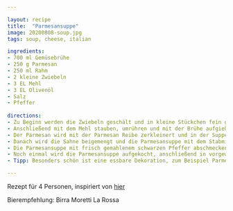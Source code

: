 ```yaml
---

layout: recipe
title:  "Parmesansuppe"
image: 20200808-soup.jpg
tags: soup, cheese, italian

ingredients:
- 700 ml Gemüsebrühe
- 250 g Parmesan
- 250 ml Rahm
- 2 kleine Zwiebeln
- 3 EL Mehl
- 3 EL Olivenöl
- Salz
- Pfeffer
 
directions:
- Zu Beginn werden die Zwiebeln geschält und in kleine Stückchen fein geschnitten. In einem Topf Olivenöl erhitzen und die Zwiebeln darin anschwitzen.
- Anschließend mit dem Mehl stauben, umrühren und mit der Brühe aufgießen. Auf mittlerer Stufe köcheln lassen.
- Der Parmesan wird mit der Parmesan Reibe zerkleinert und in der Suppe zugegeben. Dann lässt man sie einmal aufkochen und kocht sie für 10 Minuten auf mittlerer Hitze. Ab und an umrühren.
- Danach wird die Sahne beigemengt und die Parmesansuppe mit dem Stabmixer püriert.
- Die Parmesansuppe mit frisch gemahlenem schwarzen Pfeffer abschmecken, bei Bedarf noch salzen.
- Noch einmal wird die Parmesansuppe aufgekocht, anschließend in vorgewärmten Tellern anrichten und heiß servieren.
- Tipp: Besonders schön ist eine essbare Dekoration, zum Beispiel Parmesan Chips. Frische gehackte Kräuter wie Basilikum sind auch sehr dekorativ.

---
```


Rezept für 4 Personen, inspiriert von [hier](https://www.parmesan-parmigiano.de/parmesan-suppe/)

Bierempfehlung: Birra Moretti La Rossa
